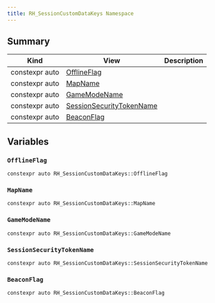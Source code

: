 ```yaml
---
title: RH_SessionCustomDataKeys Namespace
---
```


## Summary
| Kind | View | Description |
|------|------|-------------|
|constexpr auto|[OfflineFlag](/unreal-plugins/all/namespacerh__sessioncustomdatakeys/#RH__SessionData_8h_1aff60cdecec69f11e341619652317eebf)||
|constexpr auto|[MapName](/unreal-plugins/all/namespacerh__sessioncustomdatakeys/#RH__SessionData_8h_1a6f98406951d1761a43cc304282d8fc3f)||
|constexpr auto|[GameModeName](/unreal-plugins/all/namespacerh__sessioncustomdatakeys/#RH__SessionData_8h_1a76751451836169048849f6d7784f4713)||
|constexpr auto|[SessionSecurityTokenName](/unreal-plugins/all/namespacerh__sessioncustomdatakeys/#RH__SessionData_8h_1aedaa25aaba37efe7c93e9eb37fa0c8e6)||
|constexpr auto|[BeaconFlag](/unreal-plugins/all/namespacerh__sessioncustomdatakeys/#RH__SessionData_8h_1a5e4bb1a8b310fb24352d469b2bef8539)||
## Variables



### `OfflineFlag` <a id="RH__SessionData_8h_1aff60cdecec69f11e341619652317eebf"></a>

`constexpr auto RH_SessionCustomDataKeys::OfflineFlag`






### `MapName` <a id="RH__SessionData_8h_1a6f98406951d1761a43cc304282d8fc3f"></a>

`constexpr auto RH_SessionCustomDataKeys::MapName`






### `GameModeName` <a id="RH__SessionData_8h_1a76751451836169048849f6d7784f4713"></a>

`constexpr auto RH_SessionCustomDataKeys::GameModeName`






### `SessionSecurityTokenName` <a id="RH__SessionData_8h_1aedaa25aaba37efe7c93e9eb37fa0c8e6"></a>

`constexpr auto RH_SessionCustomDataKeys::SessionSecurityTokenName`






### `BeaconFlag` <a id="RH__SessionData_8h_1a5e4bb1a8b310fb24352d469b2bef8539"></a>

`constexpr auto RH_SessionCustomDataKeys::BeaconFlag`







